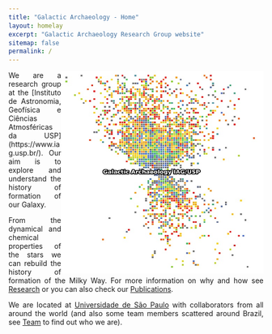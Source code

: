 ```yaml
---
title: "Galactic Archaeology - Home"
layout: homelay
excerpt: "Galactic Archaeology Research Group website"
sitemap: false
permalink: /
---
```

<div style="text-align: justify">


<img align="right"  width="400" height="400" src="/images/logopic/Galactic_Archaeology.jpeg">
We are a research group at the [Instituto de Astronomia, Geofísica e Ciências Atmosféricas da USP](https://www.iag.usp.br/). Our aim is to explore and understand the history of formation of our Galaxy.

From the dynamical and chemical properties of the stars we can rebuild the history of formation of the Milky Way. For more information on why and how see [Research](research) or you can also check our [Publications](publications).

We are located at [Universidade de São Paulo](https://www5.usp.br/) with collaborators from all around the world (and also some team members scattered around Brazil, see [Team](team) to find out who we are).

</div>
